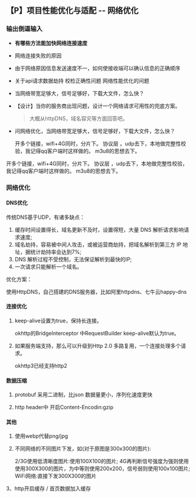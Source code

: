 ## 【P】项目性能优化与适配 -- 网络优化



### 输出倒逼输入

- **有哪些方法能加快网络连接速度**
- 网络连接失败的原因
- 由于网络原因信息发送速度不一，如何使接收端可以确认信息的正确顺序 
- 关于api请求数据劫持 校检正确性问题 网络性能优化的问题
- 当网络带宽足够大，信号足够好，下载大文件，怎么快？
- 【设计】当你的服务商出现问题，设计一个网络请求可用性的兜底方案。

  >   大概从httpDNS，域名容灾等方面回答吧。

- 问网络优化，当网络带宽足够大，信号足够好，下载大文件，怎么快？

  开多个链接，wifi+4G同时，分片下。
  协议层 ，udp去下，本地做完整性校验，我记得qq客户端时这样做的。
  m3u8的思想去下。

开多个链接，wifi+4G同时，分片下。
协议层 ，udp去下，本地做完整性校验，我记得qq客户端时这样做的。
m3u8的思想去下。





### 网络优化

#### DNS优化

传统DNS基于UDP，有诸多缺点：

1. 缓存时间设置得长，域名更新不及时，设置得短，大量 DNS 解析请求影响请求速度; 
2. 域名劫持，容易被中间人攻击，或被运营商劫持，把域名解析到第三方 IP 地址，据统计劫持率会达到7%; 
3. DNS 解析过程不受控制，无法保证解析到最快的IP;
4.  一次请求只能解析一个域名。

优化方案：

​	使用HttpDNS，自己搭建的DNS服务器，比如阿里httpdns、七牛云happy-dns



#### 连接优化

1. keep-alive设置为true，保持长连接。

   okhttp的BridgeInterceptor 中RequestBuilder keep-alive默认为true。

2. 如果服务端支持，那么可以升级到Http 2.0 多路复用，一个连接处理多个请求。

   okhttp3已经支持http2



####  数据压缩

1.  protobuf 采用二进制，比json 数据量更小，序列化速度更快

2. http header中 开启Content-Encodin:gzip



####  其他

1. 使用webp代替png/jpg 

2. 不同网络的不同图片下发，如(对于原图是300x300的图片):

   2/3G使用低清晰度图片:使用100X100的图片; 4G再判断信号强度为强则使用使用300X300的图片，为中等则使用200x200，信号弱则使用100x100图片; WiFi网络:直接下发300X300的图片

3、http开启缓存 / 首页数据加入缓存









































































